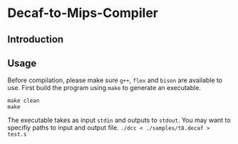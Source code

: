 # Decaf-to-Mips-Compiler
## Introduction
## Usage
Before compilation, please make sure `g++`, `flex` and `bison` are available to use.
First build the program using `make` to generate an executable.
```
make clean
make

```
The executable takes as input `stdin` and outputs to `stdout`. You may want to specifiy paths to input and output file.
`./dcc < ./samples/t8.decaf > test.s`
